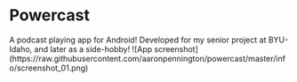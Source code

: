 <h1>Powercast</h1>
<p>A podcast playing app for Android! Developed for my senior project at BYU-Idaho, and later as a side-hobby! ![App screenshot](https://raw.githubusercontent.com/aaronpennington/powercast/master/info/screenshot_01.png) </p>
